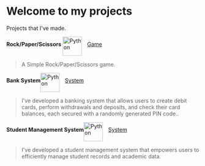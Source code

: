 # Welcome to my projects 
Projects that I've made.

**Rock/Paper/Scissors** <img align="middle" alt="Python" width="50px" style="padding-right:10px;" src="https://cdn.jsdelivr.net/gh/devicons/devicon/icons/python/python-original.svg" /> [Game](RockPaperScissors.py)
  >A Simple Rock/Paper/Scissors game. 

**Bank System**<img align="middle" alt="Python" width="50px" style="padding-right:10px;" src="https://cdn.jsdelivr.net/gh/devicons/devicon/icons/python/python-original.svg" /> [System](BankSystem.py)
  >I've developed a banking system that allows users to create debit cards, perform withdrawals and deposits, and check their card balances, each secured with a randomly generated PIN code..

**Student Management System**<img align="middle" alt="Python" width="50px" style="padding-right:10px;" src="https://cdn.jsdelivr.net/gh/devicons/devicon/icons/python/python-original.svg" /> [System](https://github.com/AlxndrXA/Projects/blob/main/Student%20Management%20System.py)
  >I've developed a student management system that empowers users to efficiently manage student records and academic data. 
  
  
